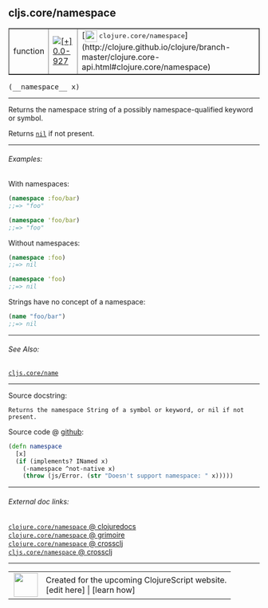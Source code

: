 ## cljs.core/namespace



 <table border="1">
<tr>
<td>function</td>
<td><a href="https://github.com/cljsinfo/cljs-api-docs/tree/0.0-927"><img valign="middle" alt="[+] 0.0-927" title="Added in 0.0-927" src="https://img.shields.io/badge/+-0.0--927-lightgrey.svg"></a> </td>
<td>
[<img height="24px" valign="middle" src="http://i.imgur.com/1GjPKvB.png"> <samp>clojure.core/namespace</samp>](http://clojure.github.io/clojure/branch-master/clojure.core-api.html#clojure.core/namespace)
</td>
</tr>
</table>


 <samp>
(__namespace__ x)<br>
</samp>

---

Returns the namespace string of a possibly namespace-qualified keyword or symbol.

Returns [`nil`](syntax_nil.md) if not present.

---

###### Examples:

With namespaces:

```clj
(namespace :foo/bar)
;;=> "foo"

(namespace 'foo/bar)
;;=> "foo"
```

Without namespaces:

```clj
(namespace :foo)
;;=> nil

(namespace 'foo)
;;=> nil
```

Strings have no concept of a namespace:

```clj
(name "foo/bar")
;;=> nil
```

---

###### See Also:

[`cljs.core/name`](cljs.core_name.md)<br>

---


Source docstring:

```
Returns the namespace String of a symbol or keyword, or nil if not present.
```


Source code @ [github](https://github.com/clojure/clojurescript/blob/r2030/src/cljs/cljs/core.cljs#L2058-L2063):

```clj
(defn namespace
  [x]
  (if (implements? INamed x)
    (-namespace ^not-native x)
    (throw (js/Error. (str "Doesn't support namespace: " x)))))
```

<!--
Repo - tag - source tree - lines:

 <pre>
clojurescript @ r2030
└── src
    └── cljs
        └── cljs
            └── <ins>[core.cljs:2058-2063](https://github.com/clojure/clojurescript/blob/r2030/src/cljs/cljs/core.cljs#L2058-L2063)</ins>
</pre>

-->

---



###### External doc links:

[`clojure.core/namespace` @ clojuredocs](http://clojuredocs.org/clojure.core/namespace)<br>
[`clojure.core/namespace` @ grimoire](http://conj.io/store/v1/org.clojure/clojure/1.7.0-beta3/clj/clojure.core/namespace/)<br>
[`clojure.core/namespace` @ crossclj](http://crossclj.info/fun/clojure.core/namespace.html)<br>
[`cljs.core/namespace` @ crossclj](http://crossclj.info/fun/cljs.core.cljs/namespace.html)<br>

---

 <table>
<tr><td>
<img valign="middle" align="right" width="48px" src="http://i.imgur.com/Hi20huC.png">
</td><td>
Created for the upcoming ClojureScript website.<br>
[edit here] | [learn how]
</td></tr></table>

[edit here]:https://github.com/cljsinfo/cljs-api-docs/blob/master/cljsdoc/cljs.core_namespace.cljsdoc
[learn how]:https://github.com/cljsinfo/cljs-api-docs/wiki/cljsdoc-files

<!--

This information was too distracting to show to readers, but I'll leave it
commented here since it is helpful to:

- pretty-print the data used to generate this document
- and show how to retrieve that data



The API data for this symbol:

```clj
{:description "Returns the namespace string of a possibly namespace-qualified keyword or symbol.\n\nReturns [syntax/nil] if not present.",
 :ns "cljs.core",
 :name "namespace",
 :signature ["[x]"],
 :history [["+" "0.0-927"]],
 :type "function",
 :related ["cljs.core/name"],
 :full-name-encode "cljs.core_namespace",
 :source {:code "(defn namespace\n  [x]\n  (if (implements? INamed x)\n    (-namespace ^not-native x)\n    (throw (js/Error. (str \"Doesn't support namespace: \" x)))))",
          :title "Source code",
          :repo "clojurescript",
          :tag "r2030",
          :filename "src/cljs/cljs/core.cljs",
          :lines [2058 2063]},
 :examples [{:id "5bd3b4",
             :content "With namespaces:\n\n```clj\n(namespace :foo/bar)\n;;=> \"foo\"\n\n(namespace 'foo/bar)\n;;=> \"foo\"\n```\n\nWithout namespaces:\n\n```clj\n(namespace :foo)\n;;=> nil\n\n(namespace 'foo)\n;;=> nil\n```\n\nStrings have no concept of a namespace:\n\n```clj\n(name \"foo/bar\")\n;;=> nil\n```"}],
 :full-name "cljs.core/namespace",
 :clj-symbol "clojure.core/namespace",
 :docstring "Returns the namespace String of a symbol or keyword, or nil if not present."}

```

Retrieve the API data for this symbol:

```clj
;; from Clojure REPL
(require '[clojure.edn :as edn])
(-> (slurp "https://raw.githubusercontent.com/cljsinfo/cljs-api-docs/catalog/cljs-api.edn")
    (edn/read-string)
    (get-in [:symbols "cljs.core/namespace"]))
```

-->
